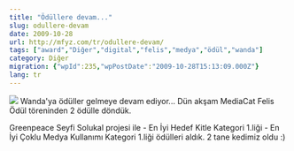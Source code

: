 ```yaml
---
title: "Ödüllere devam..."
slug: odullere-devam
date: 2009-10-28
url: http://mfyz.com/tr/odullere-devam/
tags: ["award","Diğer","digital","felis","medya","ödül","wanda"]
category: Diğer
migration: {"wpId":235,"wpPostDate":"2009-10-28T15:13:09.000Z"}
lang: tr
---
```


![](/images/archive/tr/2009/10/felis.gif) Wanda'ya ödüller gelmeye devam ediyor... Dün akşam MediaCat Felis Ödül töreninden 2 ödülle döndük.

Greenpeace Seyfi Solukal projesi ile - En İyi Hedef Kitle Kategori 1.liği - En İyi Çoklu Medya Kullanımı Kategori 1.liği ödülleri aldık. 2 tane kedimiz oldu :)